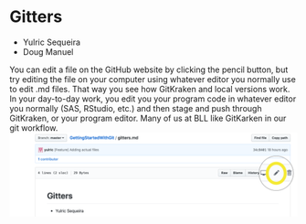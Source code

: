 # Gitters

- Yulric Sequeira
- Doug Manuel

You can edit a file on the GitHub website by clicking the pencil button, but try editing the file on your computer using whatever editor you normally use to edit .md files. That way you see how GitKraken and local versions work. In your day-to-day work, you edit you your program code in whatever editor you normally (SAS, RStudio, etc.) and then stage and push through GitKraken, or your program editor. Many of us at BLL like GitKarken in our git workflow.
![](images/edit-md-file-in-gh.png)
